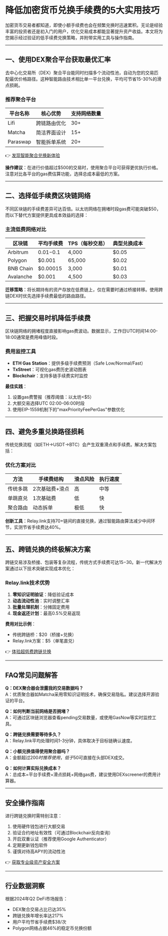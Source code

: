 # 降低加密货币兑换手续费的5大实用技巧

加密货币交易者都知道，即使小额手续费也会在频繁兑换时迅速累积。无论是经验丰富的投资者还是初入门的用户，优化交易成本都能显著提升资产收益。本文将为您揭示经过验证的低手续费兑换策略，并附带实用工具与操作指南。

---

## 一、使用DEX聚合平台获取最优汇率

去中心化交易所（DEX）聚合平台能同时扫描多个流动性池，自动为您的交易匹配最优价格路径。这种智能路由技术相比单一平台兑换，平均可节省15-30%的滑点损耗。

### 推荐聚合平台
| 平台名称 | 核心优势 | 支持网络数量 |
|---------|----------|-------------|
| Lifi    | 跨链路由优化 | 30+         |
| Matcha  | 简洁界面设计 | 15+         |
| Paraswap| 智能拆单系统 | 20+         |

👉 [发现智能聚合兑换新体验](https://bit.ly/okx_welcome)

**操作建议**：在进行价值超过$500的交易时，使用聚合平台可获得更优执行价格。注意对比各平台的gas费估算功能，选择总成本最低的方案。

---

## 二、选择低手续费区块链网络

不同区块链的手续费差异可达百倍。以太坊网络在拥堵时段gas费可能突破$50，而以下替代方案提供更具成本效益的选择：

### 主流低费网络对比
| 区块链   | 平均手续费 | TPS（每秒交易） | 典型兑换成本 |
|----------|------------|------------------|--------------|
| Arbitrum | $0.01-$0.1 | 4,000            | $0.05        |
| Polygon  | $0.001     | 65,000           | $0.02        |
| BNB Chain| $0.00015   | 3,000            | $0.01        |
| Avalanche| $0.001     | 4,500            | $0.03        |

**迁移策略**：将长期持有的资产存放在低费链上，仅在需要时通过桥接转移。使用跨链DEX时优先选择手续费最低的路由路径。

---

## 三、把握交易时机降低手续费

区块链网络的拥堵程度直接影响gas费波动。数据显示，工作日UTC时间14:00-18:00通常是费用峰值时段。

### 费用监控工具
- **ETH Gas Station**：提供多级手续费预测（Safe Low/Normal/Fast）
- **TxStreet**：可视化gas费历史波动图表
- **Blockchair**：支持多链手续费实时监控

**最佳实践**：
1. 设置gas费警报（推荐阈值：以太坊<$5）
2. 大额交易选择UTC 02:00-06:00时段
3. 使用EIP-1559机制下的"maxPriorityFeePerGas"参数优化

---

## 四、避免多重兑换路径损耗

传统兑换流程（如ETH→USDT→BTC）会产生双重滑点和手续费。解决方案包括：

### 优化方案对比
| 方法       | 手续费结构 | 滑点风险 | 执行速度 |
|------------|------------|----------|----------|
| 传统多跳   | 2次基础费+滑点 | 高       | 中等     |
| 单跳直兑   | 1次基础费  | 低       | 快       |
| 聚合路由   | 动态拆单   | 极低     | 快       |

**创新工具**：Relay.link支持70+链间的直接兑换，通过智能路由算法减少中间环节，实测节省手续费达40%。

---

## 五、跨链兑换的终极解决方案

跨链交易涉及桥接、包装等复杂流程，传统方式手续费可达$15-$30。新一代解决方案通过以下技术突破实现成本优化：

### Relay.link技术优势
1. **零知识证明验证**：降低验证成本
2. **动态流动性池**：实时调整汇率
3. **批量处理机制**：分摊固定费用
4. **现金返还计划**：最高0.5%交易返现

**费用对比示例**：
- 传统跨链桥：$20（桥接+兑换）
- Relay.link方案：$5（单笔直兑）

👉 [体验超低费跨链兑换](https://bit.ly/okx_welcome)

---

## FAQ常见问题解答

**Q：DEX聚合器会泄露我的交易数据吗？**  
A：优质聚合器如Matcha采用零知识证明技术，确保交易隐私。建议选择开源验证的平台。

**Q：如何判断当前网络是否拥堵？**  
A：可通过区块链浏览器查看pending交易数量，或使用GasNow等实时监控工具。

**Q：跨链兑换需要等待多久？**  
A：Relay.link平均处理时间1-3分钟，具体取决于目标链确认速度。

**Q：小额兑换值得使用聚合器吗？**  
A：金额超过$200时推荐使用，低于$50可直接在头部DEX成交。

**Q：如何计算实际兑换成本？**  
A：总成本=平台手续费+滑点损耗+网络gas费，建议使用DEXscreener的费用计算器。

---

## 安全操作指南

进行跨链兑换时需特别注意：
1. 使用硬件钱包进行大额交易
2. 验证合约地址有效性（可通过Blockchair反向查询）
3. 开启双重认证（推荐使用Google Authenticator）
4. 定期更新钱包软件
5. 谨慎对待高APY的流动性池

👉 [获取专业级资产安全方案](https://bit.ly/okx_welcome)

---

## 行业数据洞察

根据2024年Q2 DeFi市场报告：
- DEX聚合交易占比已达35%
- 跨链兑换年增长率达217%
- 用户平均节省手续费$38/次
- Polygon网络占据46%的稳定币兑换份额

